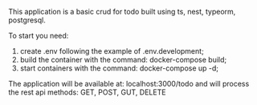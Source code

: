This application is a basic crud for todo built using ts, nest, typeorm, postgresql.

To start you need:
1. create .env following the example of .env.development;
2. build the container with the command: docker-compose build;
3. start containers with the command: docker-compose up -d;

The application will be available at: localhost:3000/todo and will process the rest api methods: GET, POST, GUT, DELETE